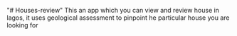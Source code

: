 "# Houses-review" 
This an app which you can view and review house in lagos, it uses geological assessment to pinpoint he particular house you are looking for
